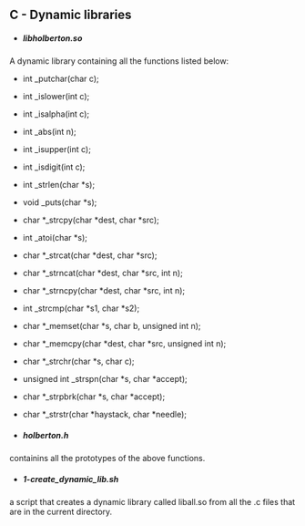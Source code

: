 ## C - Dynamic libraries

- ##### libholberton.so
A dynamic library containing all the functions listed below:<br>
 - int _putchar(char c);
 - int _islower(int c);
 - int _isalpha(int c);
 - int _abs(int n);
 - int _isupper(int c);
 - int _isdigit(int c);
 - int _strlen(char *s);
 - void _puts(char *s);
 - char *_strcpy(char *dest, char *src);
 - int  _atoi(char *s);
 - char *_strcat(char *dest, char *src);
 - char *_strncat(char *dest, char *src, int n);
 - char *_strncpy(char *dest, char *src, int n);
 - int _strcmp(char *s1, char *s2);
 - char *_memset(char *s, char b, unsigned int n);
 - char *_memcpy(char *dest, char *src, unsigned int n);
 - char *_strchr(char *s, char c);
 - unsigned int _strspn(char *s, char *accept);
 - char *_strpbrk(char *s, char *accept);
 - char *_strstr(char *haystack, char *needle);

- ##### holberton.h
containins all the prototypes of the above functions.

- ##### 1-create_dynamic_lib.sh
a script that creates a dynamic library called liball.so from all the .c
 files that are in the current directory.
